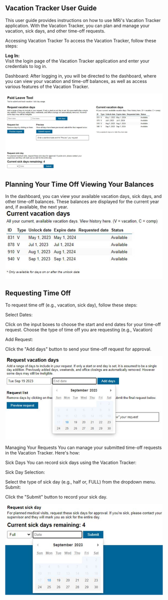 Vacation Tracker User Guide
---
This user guide provides instructions on how to use MRi's Vacation Tracker application. With the Vacation Tracker, you can plan and manage your vacation, sick days, and other time-off requests.

Accessing Vacation Tracker
To access the Vacation Tracker, follow these steps:

<b>Log In:</b> <br/>Visit the login page of the Vacation Tracker application and enter your credentials to log in.

Dashboard: After logging in, you will be directed to the dashboard, where you can view your vacation and time-off balances, as well as access various features of the Vacation Tracker.

![Vacation landing page](img/landing.JPG)


Planning Your Time Off
Viewing Your Balances
--- 
In the dashboard, you can view your available vacation days, sick days, and other time-off balances. These balances are displayed for the current year and, if available, the next year.
<br/>
![Available vacation days](img/vacay-days.JPG)

Requesting Time Off
--- 
To request time off (e.g., vacation, sick day), follow these steps:

Select Dates:

Click on the input boxes to choose the start and end dates for your time-off request.
Choose the type of time off you are requesting (e.g., Vacation) 

Add Request:

Click the "Add days" button to send your time-off request for approval.

![Vacation form](img/vacay_form.JPG)

Managing Your Requests
You can manage your submitted time-off requests in the Vacation Tracker. Here's how:

Sick Days
You can record sick days using the Vacation Tracker:

Sick Day Selection:

Select the type of sick day (e.g., half or, FULL) from the dropdown menu.
Submit:

Click the "Submit" button to record your sick day.


 ![Sick day form](img/sick_day.JPG)